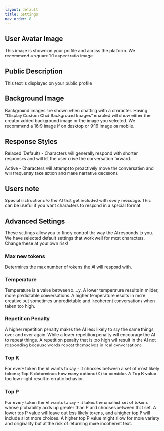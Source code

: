 ```yaml
---
layout: default
title: Settings
nav_order: 8
---
```


## User Avatar Image
This image is shown on your profile and across the platform. We recommend a square 1:1 aspect ratio image.

## Public Description
This text is displayed on your public profile

## Background Image
Background images are shown when chatting with a character. Having "Display Custom Chat Background Images" enabled will show either the creator added background image or the image you selected. We recommend a 16:9 image if on desktop or 9:16 image on mobile.


## Response Styles
Relaxed (Default) - Characters will generally respond with shorter responses and will let the user drive the conversation forward.

Active - Characters will attempt to proactively move the conversation and will frequently take action and make narrative decisions.

## Users note
Special instructions to the AI that get included with every message. This can be useful if you want characters to respond in a special format.


## Advanced Settings
These settings allow you to finely control the way the AI responds to you. We have selected default settings that work well for most characters. Change these at your own risk!

### Max new tokens
Determines the max number of tokens the AI will respond with. 

### Temperature
Temperature is a value between x….y. A lower temperature results in milder, more predictable conversations. A higher temperature results in more creative but sometimes unpredictable and incoherent conversations when taken too high.

### Repetition Penalty
A higher repetition penalty makes the AI less likely to say the same things over and over again. While a lower repetition penalty will encourage the AI to repeat things. A repetition penalty that is too high will result in the AI not responding because words repeat themselves in real conversations.

### Top K
For every token the AI wants to say - it chooses between a set of most likely tokens; Top K determines how many options (K) to consider. A Top K value too low might result in erratic behavior.

### Top P
For every token the AI wants to say - it takes the smallest set of tokens whose probability adds up greater than P and chooses between that set. A lower top P value will leave out less likely tokens, and a higher top P will include a lot more choices. A higher top P value might allow for more variety and originality but at the risk of returning more incoherent text.
